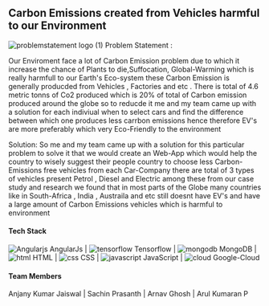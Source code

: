 ## Carbon Emissions created from Vehicles harmful to our Environment
![problemstatement logo (1)](https://github.com/AnjanyKumarJaiswal/Sustainable-transport-Solution-Challenge-2k24-/assets/136046942/25a2d502-39c8-4b4f-9edb-643fa5ecfc4a)
  Problem Statement :

Our Enviroment face a lot of Carbon Emission problem due to which it increase the chance of Plants to die,Suffocation, Global-Warming which is really harmfull to our Earth's Eco-system these Carbon Emission is generally producded from Vehicles , Factories and etc . There is total of 4.6 metric tonns of Co2 produced which is 20% of total of Carbon emission produced around the globe so to reducde it me and my team came up with a solution for each indiviual when to select cars and find the difference between which one produces less carrbon emissions hence therefore EV's are more preferably which very Eco-Friendly to the environment 

Solution:
So me and my team came up with a solution for this particular problem to solve it that we would create an Web-App which would help the country to wisely suggest their people country to choose less Carbon-Emissions free vehicles from each Car-Company there are total of 3 types of vehicles present Petrol , Diesel and Electric among these from our case study and research we found that in most parts of the Globe many countries like in South-Africa , India , Austraila and etc still doesnt have EV's and have a large amount of Carbon Emissions vehicles which is harmful to environment 

#### Tech Stack 
![Angularjs](https://github.com/AnjanyKumarJaiswal/Sustainable-transport-Solution-Challenge-2k24-/assets/136046942/f8c8a54d-bf27-4346-aacb-ea0201bae3fb)
 AngularJs | ![tensorflow](https://github.com/AnjanyKumarJaiswal/Sustainable-transport-Solution-Challenge-2k24-/assets/136046942/f1f3bc6e-c95c-46f2-8654-6baf39b61dba)
 Tensorflow | ![mongodb](https://github.com/AnjanyKumarJaiswal/Sustainable-transport-Solution-Challenge-2k24-/assets/136046942/29cc369e-f57e-4aa5-a133-e947a8d671cb)
 MongoDB | ![html](https://github.com/AnjanyKumarJaiswal/Sustainable-transport-Solution-Challenge-2k24-/assets/136046942/44a5bf2b-46b6-48f7-8954-5c36c4e1564e)
 HTML | ![css](https://github.com/AnjanyKumarJaiswal/Sustainable-transport-Solution-Challenge-2k24-/assets/136046942/3aec33e7-81d8-4c61-867f-56419ea92fc3)
CSS |  ![javascript](https://github.com/AnjanyKumarJaiswal/Sustainable-transport-Solution-Challenge-2k24-/assets/136046942/f8458b3b-052c-4a7f-bafb-2cca0df20afe)
JavaScript |  ![cloud](https://github.com/AnjanyKumarJaiswal/Sustainable-transport-Solution-Challenge-2k24-/assets/136046942/cdcf329f-0852-45cf-abd9-d9ca688874f7)
Google-Cloud

#### Team Members 
Anjany Kumar Jaiswal | Sachin Prasanth | Arnav Ghosh | Arul Kumaran P 

